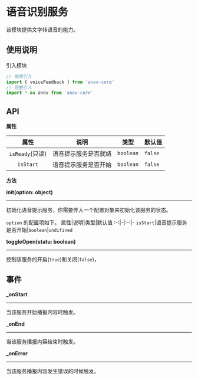 # 语音识别服务


该模块提供文字转语音的能力。

## 使用说明
引入模块
```javascript
// 按需引入
import { voiceFeedback } from 'anov-core'
// 完整引入
import * as anov from 'anov-core'
```

## API

**属性**

属性|说明|类型|默认值
:-:|-|:-:|-
`isReady`(只读)|语音提示服务是否就绪|`boolean`|`false`
`isStart`|语音提示服务是否开始|`boolean`|`false`

**方法**

**init(option: object)**
***
初始化语音提示服务，你需要传入一个配置对象来初始化该服务的状态。

`option` 的配置项如下。
属性|说明|类型|默认值
:-:|-|:-:|-
`isStart`|语音提示服务是否开始|`boolean`|`undifined`

**toggleOpen(statu: boolean)**
***
控制该服务的开启(`true`)和关闭(`false`)，


## 事件

**_onStart**
***
当该服务开始播报内容时触发。

**_onEnd**
***
当该服务播报内容结束时触发。

**_onError**
***
当该服务播报内容发生错误的时候触发。